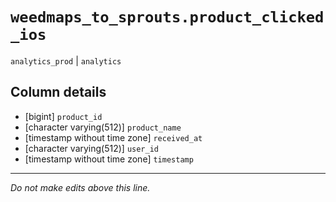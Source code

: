 # `weedmaps_to_sprouts.product_clicked_ios`
`analytics_prod` | `analytics`

## Column details
* [bigint]    `product_id`
* [character varying(512)] `product_name`
* [timestamp without time zone] `received_at`
* [character varying(512)] `user_id`
* [timestamp without time zone] `timestamp`

-------------------------------------------------------------------------------
*Do not make edits above this line.*
